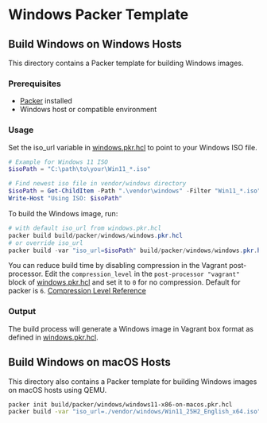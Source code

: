 # Windows Packer Template

## Build Windows on Windows Hosts

This directory contains a Packer template for building Windows images.

### Prerequisites

- [Packer](https://www.packer.io/downloads) installed
- Windows host or compatible environment

### Usage

Set the iso_url variable in [windows.pkr.hcl](windows.pkr.hcl) to point to your Windows ISO file.

```powershell
# Example for Windows 11 ISO
$isoPath = "C:\path\to\your\Win11_*.iso"

# Find newest iso file in vendor/windows directory
$isoPath = Get-ChildItem -Path ".\vendor\windows" -Filter "Win11_*.iso" | Sort-Object LastWriteTime -Descending | Select-Object -First 1 | Select-Object -ExpandProperty FullName
Write-Host "Using ISO: $isoPath"
```

To build the Windows image, run:

```powershell
# with default iso_url from windows.pkr.hcl
packer build build/packer/windows/windows.pkr.hcl
# or override iso_url
packer build -var "iso_url=$isoPath" build/packer/windows/windows.pkr.hcl
```

You can reduce build time by disabling compression in the Vagrant post-processor. Edit the `compression_level` in the `post-processor "vagrant"` block of [windows.pkr.hcl](windows.pkr.hcl) and set it to `0` for no compression.
Default for packer is `6`.
[Compression Level Reference](https://developer.hashicorp.com/packer/docs/post-processors/compress#compression_level)

### Output

The build process will generate a Windows image in Vagrant box format as defined in [windows.pkr.hcl](windows.pkr.hcl).

## Build Windows on macOS Hosts
This directory also contains a Packer template for building Windows images on macOS hosts using QEMU.

```bash
packer init build/packer/windows/windows11-x86-on-macos.pkr.hcl
packer build -var "iso_url=./vendor/windows/Win11_25H2_English_x64.iso" build/packer/windows/windows11-x86-on-macos.pkr.hcl